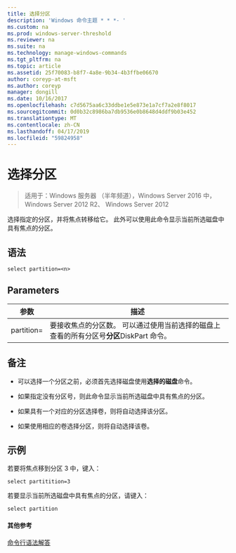 ```yaml
---
title: 选择分区
description: 'Windows 命令主题 * * *- '
ms.custom: na
ms.prod: windows-server-threshold
ms.reviewer: na
ms.suite: na
ms.technology: manage-windows-commands
ms.tgt_pltfrm: na
ms.topic: article
ms.assetid: 25f70083-b8f7-4a8e-9b34-4b3ffbe06670
author: coreyp-at-msft
ms.author: coreyp
manager: dongill
ms.date: 10/16/2017
ms.openlocfilehash: c7d5675aa6c33ddbe1e5e873e1a7cf7a2e8f8017
ms.sourcegitcommit: 0d0b32c8986ba7db9536e0b8648d4ddf9b03e452
ms.translationtype: MT
ms.contentlocale: zh-CN
ms.lasthandoff: 04/17/2019
ms.locfileid: "59824958"
---
```

# <a name="select-partition"></a>选择分区

>适用于：Windows 服务器 （半年频道），Windows Server 2016 中，Windows Server 2012 R2、 Windows Server 2012

选择指定的分区，并将焦点转移给它。 此外可以使用此命令显示当前所选磁盘中具有焦点的分区。  
  
  
  
## <a name="syntax"></a>语法  
  
```  
select partition=<n>  
```  
  
## <a name="parameters"></a>Parameters  
  
|参数|描述|  
|-------|--------|  
|partition\=<n>|要接收焦点的分区数。 可以通过使用当前选择的磁盘上查看的所有分区号**分区**DiskPart 命令。|  
  
## <a name="remarks"></a>备注  
  
-   可以选择一个分区之前，必须首先选择磁盘使用**选择的磁盘**命令。  
  
-   如果指定没有分区号，则此命令显示当前所选磁盘中具有焦点的分区。  
  
-   如果具有一个对应的分区选择卷，则将自动选择该分区。  
  
-   如果使用相应的卷选择分区，则将自动选择该卷。  
  
## <a name="BKMK_examples"></a>示例  
若要将焦点移到分区 3 中，键入：  
  
```  
select partitition=3  
```  
  
若要显示当前所选磁盘中具有焦点的分区，请键入：  
  
```  
select partition  
```  
  
#### <a name="additional-references"></a>其他参考  
[命令行语法解答](command-line-syntax-key.md)  
  

  

